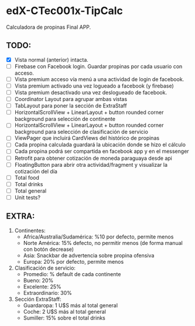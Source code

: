 # edX-CTec001x-TipCalc
Calculadora de propinas Final APP.

## TODO:
- [x] Vista normal (anterior) intacta.
- [ ] Firebase con Facebook login. Guardar propinas por cada usuario con acceso.
- [ ] Vista premium acceso vía menú a una actividad de login de facebook.
- [ ] Vista premium activado una vez logueado a facebook (y firebase)
- [ ] Vista premium desactivado una vez deslogueado de facebook.
- [ ] Coordinator Layout para agrupar ambas vistas
- [ ] TabLayout para poner la sección de ExtraStaff
- [ ] HorizontalScrollView + LinearLayout + button rounded corner background para selección de continente
- [ ] HorizontalScrollView + LinearLayout + button rounded corner background para selección de clasificación de servicio
- [ ] ViewPager que incluirá CardViews del histórico de propinas
- [ ] Cada propina calculada guardará la ubicación donde se hizo el cálculo
- [ ] Cada propina podrá ser compartida en facebook app y en el messenger
- [ ] Retrofit para obtener cotización de moneda paraguaya desde api
- [ ] FloatingButton para abrir otra actividad/fragment y visualizar la cotización del día
- [ ] Total food
- [ ] Total drinks
- [ ] Total general
- [ ] Unit tests?

## EXTRA:
1. Continentes:
    * Africa/Australia/Sudamérica: %10 por defecto, permite menos
    * Norte América: 15% defecto, no permitir menos (de forma manual con botón decrease)
    * Asia: Snackbar de advertencia sobre propina ofensiva
    * Europa: 20% por defecto, permite menos
2. Clasificación de servicio:
    * Promedio: % default de cada continente
    * Bueno: 20%
    * Excelente: 25%
    * Extraordinario: 30%
3. Sección ExtraStaff:
    * Guardaropa: 1 U$S más al total general
    * Coche: 2 U$S más al total general
    * Sumiller: 15% sobre el total drinks